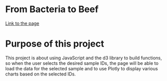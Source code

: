 # From Bacteria to Beef
[Link to the page]( https://nickku1223.github.io/from_bacteria_to_beef/)

# Purpose of this project
This project is about using JavaScript and the d3 library to build functions, so when the user selects the desired sample IDs, the page will be able to load the data for the selected sample and to use Plotly to display various charts based on the selected IDs.

